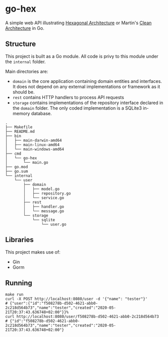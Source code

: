 # go-hex

A simple web API illustrating [Hexagonal Architecture](https://en.wikipedia.org/wiki/Hexagonal_architecture_(software)) or Martin's [Clean Architecture](https://blog.cleancoder.com/uncle-bob/2012/08/13/the-clean-architecture.html) in Go.

## Structure

This project is built as a Go module. All code is privy to this module under the `internal` folder.

Main directories are:
- `domain` is the core application containing domain entities and interfaces. It does not depend on any external implementations or framework as it should be.
- `rest` contains HTTP handlers to process API requests
- `storage` contains implementations of the repository interface declared in the `domain` folder. The only coded implementation is a SQLite3 in-memory database. 

```
.
├── Makefile
├── README.md
├── bin
│   ├── main-darwin-amd64
│   ├── main-linux-amd64
│   └── main-windows-amd64
├── cmd
│   └── go-hex
│       └── main.go
├── go.mod
├── go.sum
└── internal
    └── user
        ├── domain
        │   ├── model.go
        │   ├── repository.go
        │   └── service.go
        ├── rest
        │   ├── handler.go
        │   └── message.go
        └── storage
            └── sqlite
                └── user.go
```

## Libraries

This project makes use of:
- Gin
- Gorm

## Running

```
make run
curl -X POST http://localhost:8080/user -d '{"name": "tester"}'
# {"user":{"id":"f508278b-d502-4621-abb0-2c218d564b73","name":"tester","created":"2020-05-21T20:37:43.636748+02:00"}}%
curl http://localhost:8080/user/f508278b-d502-4621-abb0-2c218d564b73
# {"id":"f508278b-d502-4621-abb0-2c218d564b73","name":"tester","created":"2020-05-21T20:37:43.636748+02:00"}
```
